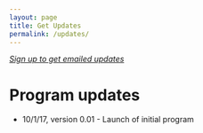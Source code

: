```yaml
---
layout: page
title: Get Updates
permalink: /updates/
---
```


*[Sign up to get emailed updates](http://eepurl.com/c5qLKv)*

# Program updates

* 10/1/17, version 0.01 - Launch of initial program
